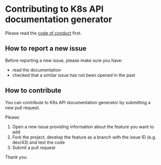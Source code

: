 # Contributing to K8s API documentation generator

Please read the [code of conduct](CODE-OF-CONDUCT.md) first.

## How to report a new issue

Before reporting a new issue, please make sure you have:

- read the documentation
- checked that a similar issue has not been opened in the past

## How to contribute

You can contribute to K8s API documentation generator by submitting a new pull request.

Please:

1. Open a new issue providing information about the feature you want to add
2. Fork the project, develop the feature as a branch with the issue ID (e.g. dev/43) and test the code
3. Submit a pull request

Thank you.
